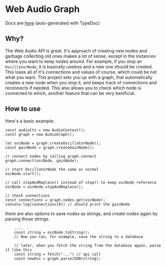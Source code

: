 # Web Audio Graph
Docs are [here](https://caesuraco.github.io/web-audio-graph/) (auto-generated with TypeDoc)

## Why?

The Web Audio API is great. It's approach of creating new nodes and garbage collecting old ones makes a lot of sense, except in the instances where you want to keep nodes around. For example, if you stop an `OscillatorNode`, it is basically useless and a new one should be created. This loses all of it's connections and values of course, which could be not what you want. This project sets you up with a graph, that automatically creates a new node when you stop it, and keeps track of connections and reconnects if needed. This also allows you to check which node is connected to which, another feature that can be very benificial.

## How to use

Here's a basic example:

```
const audioCtx = new AudioContext();
const graph = new AudioGraph();

let oscNode = graph.createOscillatorNode();
const gainNode = graph.createGainNode();

// connect nodes by calling graph.connect
graph.connect(oscNode, gainNode);

// start OscillatorNode the same as normal
oscNode.start();

// call stopAndReplace() instead of stop() to keep oscNode reference
oscNode = oscNode.stopAndReplace();

// check connections
const connections = graph.nodes.get(oscNode);
console.log(connections[0]) // should print the gainNode
```

there are also options to save nodes as strings, and create nodes again by parsing those strings.

```
    ....
    const string = oscNode.toString();
    // Now you can, for example, save the string to a database

    // later, when you fetch the string from the database again, parse it like this
    const string = fetch("...") // api call
    const newOsc = graph.parseJSON(string);
```
